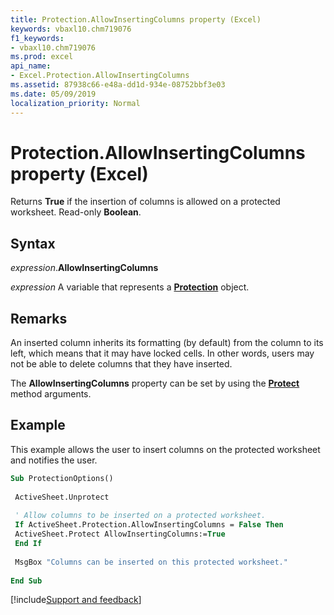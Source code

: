 ```yaml
---
title: Protection.AllowInsertingColumns property (Excel)
keywords: vbaxl10.chm719076
f1_keywords:
- vbaxl10.chm719076
ms.prod: excel
api_name:
- Excel.Protection.AllowInsertingColumns
ms.assetid: 87938c66-e48a-dd1d-934e-08752bbf3e03
ms.date: 05/09/2019
localization_priority: Normal
---
```



# Protection.AllowInsertingColumns property (Excel)

Returns **True** if the insertion of columns is allowed on a protected worksheet. Read-only **Boolean**.


## Syntax

_expression_.**AllowInsertingColumns**

_expression_ A variable that represents a **[Protection](Excel.Protection.md)** object.


## Remarks

An inserted column inherits its formatting (by default) from the column to its left, which means that it may have locked cells. In other words, users may not be able to delete columns that they have inserted.

The **AllowInsertingColumns** property can be set by using the **[Protect](Excel.Worksheet.Protect.md)** method arguments.


## Example

This example allows the user to insert columns on the protected worksheet and notifies the user.

```vb
Sub ProtectionOptions() 
 
 ActiveSheet.Unprotect 
 
 ' Allow columns to be inserted on a protected worksheet. 
 If ActiveSheet.Protection.AllowInsertingColumns = False Then 
 ActiveSheet.Protect AllowInsertingColumns:=True 
 End If 
 
 MsgBox "Columns can be inserted on this protected worksheet." 
 
End Sub
```




[!include[Support and feedback](~/includes/feedback-boilerplate.md)]